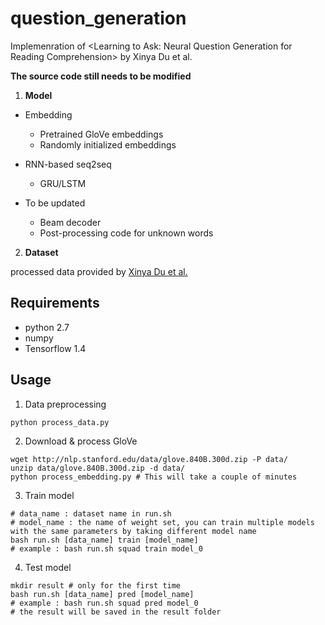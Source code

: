 # question_generation
Implemenration of &lt;Learning to Ask: Neural Question Generation for Reading Comprehension> by Xinya Du et al.

**The source code still needs to be modified**

1. **Model**

  - Embedding
    - Pretrained GloVe embeddings
    - Randomly initialized embeddings
  
  - RNN-based seq2seq
    - GRU/LSTM
  
  - To be updated
    - Beam decoder
    - Post-processing code for unknown words
    
2. **Dataset**

processed data provided by [Xinya Du et al.](https://arxiv.org/pdf/1705.00106.pdf)

## Requirements

- python 2.7
- numpy
- Tensorflow 1.4

## Usage

1. Data preprocessing

`python process_data.py`

2. Download & process GloVe

```
wget http://nlp.stanford.edu/data/glove.840B.300d.zip -P data/
unzip data/glove.840B.300d.zip -d data/
python process_embedding.py # This will take a couple of minutes
```

3. Train model

```
# data_name : dataset name in run.sh
# model_name : the name of weight set, you can train multiple models with the same parameters by taking different model name 
bash run.sh [data_name] train [model_name]
# example : bash run.sh squad train model_0
```

4. Test model

```
mkdir result # only for the first time
bash run.sh [data_name] pred [model_name]
# example : bash run.sh squad pred model_0
# the result will be saved in the result folder
```

